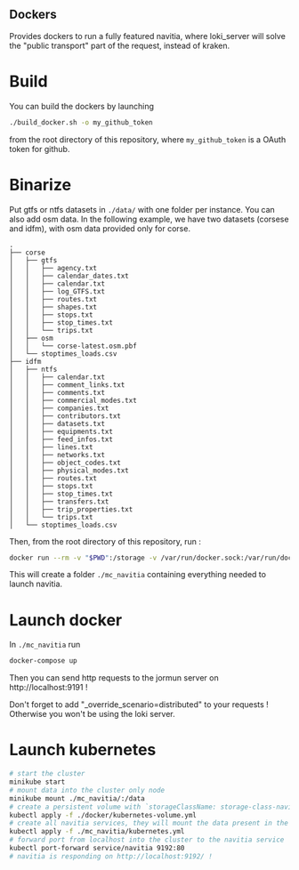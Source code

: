 
## Dockers
Provides dockers to run a fully featured navitia, where loki_server
will solve the "public transport" part of the request, instead of kraken.


# Build
You can build the dockers by launching
```bash
./build_docker.sh -o my_github_token
```
from the root directory of this repository, where `my_github_token` is a OAuth token for github.

# Binarize

Put gtfs or ntfs datasets in `./data/` with one folder per instance.
You can also add osm data.
In the following example, we have two datasets (corsese and idfm), with osm data provided only for corse.

```
.
├── corse
│   ├── gtfs
│   │   ├── agency.txt
│   │   ├── calendar_dates.txt
│   │   ├── calendar.txt
│   │   ├── log_GTFS.txt
│   │   ├── routes.txt
│   │   ├── shapes.txt
│   │   ├── stops.txt
│   │   ├── stop_times.txt
│   │   └── trips.txt
│   ├── osm
│   │   └── corse-latest.osm.pbf
│   └── stoptimes_loads.csv
├── idfm
│   ├── ntfs
│   │   ├── calendar.txt
│   │   ├── comment_links.txt
│   │   ├── comments.txt
│   │   ├── commercial_modes.txt
│   │   ├── companies.txt
│   │   ├── contributors.txt
│   │   ├── datasets.txt
│   │   ├── equipments.txt
│   │   ├── feed_infos.txt
│   │   ├── lines.txt
│   │   ├── networks.txt
│   │   ├── object_codes.txt
│   │   ├── physical_modes.txt
│   │   ├── routes.txt
│   │   ├── stops.txt
│   │   ├── stop_times.txt
│   │   ├── transfers.txt
│   │   ├── trip_properties.txt
│   │   └── trips.txt
│   └── stoptimes_loads.csv
```

Then, from the root directory of this repository, run :

```bash
docker run --rm -v "$PWD":/storage -v /var/run/docker.sock:/var/run/docker.sock   navitia/mc_bina
```

This will create a folder `./mc_navitia` containing everything needed to launch navitia.

# Launch docker

In `./mc_navitia` run
```bash
docker-compose up
```

Then you can send http requests to the jormun server on http://localhost:9191 !

Don't forget to add "_override_scenario=distributed" to your requests !
Otherwise you won't be using the loki server.

# Launch kubernetes


```bash
# start the cluster
minikube start
# mount data into the cluster only node
minikube mount ./mc_navitia/:/data
# create a persistent volume with `storageClassName: storage-class-navitia`
kubectl apply -f ./docker/kubernetes-volume.yml
# create all navitia services, they will mount the data present in the persitent volume we just created
kubectl apply -f ./mc_navitia/kubernetes.yml
# forward port from localhost into the cluster to the navitia service
kubectl port-forward service/navitia 9192:80
# navitia is responding on http://localhost:9192/ !
```
